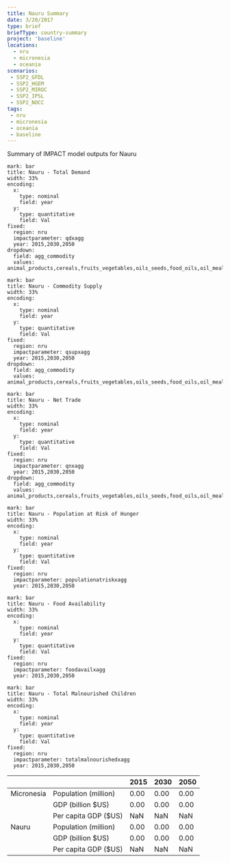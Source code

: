 ```yaml
---
title: Nauru Summary
date: 3/20/2017
type: brief
briefType: country-summary
project: 'baseline'
locations:
  - nru
  - micronesia
  - oceania
scenarios:
 - SSP2_GFDL
 - SSP2_HGEM
 - SSP2_MIROC
 - SSP2_IPSL
 - SSP2_NOCC
tags:
 - nru
 - micronesia
 - oceania
 - baseline
---
```

Summary of IMPACT model outputs for Nauru

```chart
mark: bar
title: Nauru - Total Demand
width: 33%
encoding:
  x:
    type: nominal
    field: year
  y:
    type: quantitative
    field: Val
fixed:
  region: nru
  impactparameter: qdxagg
  year: 2015,2030,2050
dropdown:
  field: agg_commodity
  values: animal_products,cereals,fruits_vegetables,oils_seeds,food_oils,oil_meals,other,pulses,roots_tubers,sugar
```

```chart
mark: bar
title: Nauru - Commodity Supply
width: 33%
encoding:
  x:
    type: nominal
    field: year
  y:
    type: quantitative
    field: Val
fixed:
  region: nru
  impactparameter: qsupxagg
  year: 2015,2030,2050
dropdown:
  field: agg_commodity
  values: animal_products,cereals,fruits_vegetables,oils_seeds,food_oils,oil_meals,other,pulses,roots_tubers,sugar
```

```chart
mark: bar
title: Nauru - Net Trade
width: 33%
encoding:
  x:
    type: nominal
    field: year
  y:
    type: quantitative
    field: Val
fixed:
  region: nru
  impactparameter: qnxagg
  year: 2015,2030,2050
dropdown:
  field: agg_commodity
  values: animal_products,cereals,fruits_vegetables,oils_seeds,food_oils,oil_meals,other,pulses,roots_tubers,sugar
```

```chart
mark: bar
title: Nauru - Population at Risk of Hunger
width: 33%
encoding:
  x:
    type: nominal
    field: year
  y:
    type: quantitative
    field: Val
fixed:
  region: nru
  impactparameter: populationatriskxagg
  year: 2015,2030,2050
```

```chart
mark: bar
title: Nauru - Food Availability
width: 33%
encoding:
  x:
    type: nominal
    field: year
  y:
    type: quantitative
    field: Val
fixed:
  region: nru
  impactparameter: foodavailxagg
  year: 2015,2030,2050
```

```chart
mark: bar
title: Nauru - Total Malnourished Children
width: 33%
encoding:
  x:
    type: nominal
    field: year
  y:
    type: quantitative
    field: Val
fixed:
  region: nru
  impactparameter: totalmalnourishedxagg
  year: 2015,2030,2050
```

|   |   | 2015 | 2030 | 2050 |
|---|---|---|---|---|
| Micronesia | Population (million) | 0.00 | 0.00 | 0.00 |
|  | GDP (billion $US) | 0.00 | 0.00 | 0.00 |
|  | Per capita GDP ($US) | NaN | NaN | NaN |
| Nauru | Population (million) | 0.00 | 0.00 | 0.00 |
|  | GDP (billion $US) | 0.00 | 0.00 | 0.00 |
|  | Per capita GDP ($US) | NaN| NaN| NaN|